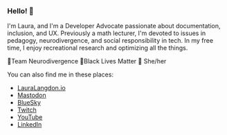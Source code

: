 ### Hello! 👋
I'm Laura, and I'm a Developer Advocate passionate about documentation, inclusion, and UX. Previously a math lecturer, I'm devoted to issues in pedagogy, neurodivergence, and social responsibility in tech. In my free time, I enjoy recreational research and optimizing all the things.

🎈Team Neurodivergence 🎈Black Lives Matter 🎈 She/her

You can also find me in these places:

- [LauraLangdon.io](https://lauralangdon.io)
- [Mastodon](https://hachyderm.io/@LauraLangdon)
- [BlueSky](https://bsky.app/profile/lauralangdon.io)
- [Twitch](https://www.twitch.tv/LauraLangdon)
- [YouTube](https://youtube.com/@laura-langdon)
- [LinkedIn](https://linkedin.com/in/laura-langdon)
